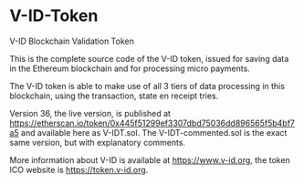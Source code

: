 # V-ID-Token
V-ID Blockchain Validation Token

This is the complete source code of the V-ID token, issued for saving data in the Ethereum blockchain and for processing micro payments.

The V-ID token is able to make use of all 3 tiers of data processing in this blockchain, using the transaction, state en receipt tries.

Version 36, the live version, is published at https://etherscan.io/token/0x445f51299ef3307dbd75036dd896565f5b4bf7a5 and available here as V-IDT.sol. The V-IDT-commented.sol is the exact same version, but with explanatory comments.

More information about V-ID is available at https://www.v-id.org, the token ICO website is https://token.v-id.org.
